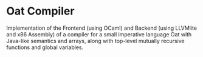 # Oat Compiler

Implementation of the Frontend (using OCaml) and Backend (using LLVMlite and x86 Assembly) of a compiler for a small
imperative language Oat with Java-like semantics and arrays, along with top-level mutually recursive functions and global
variables.
